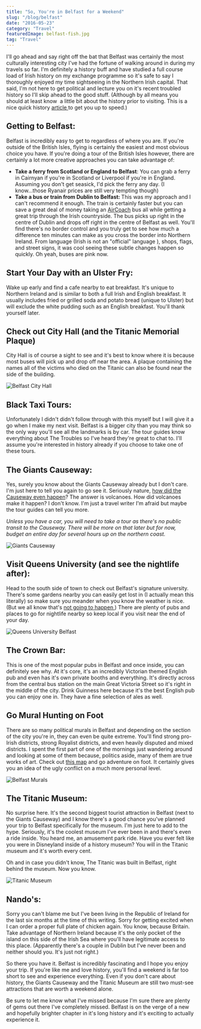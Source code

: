 ```yaml
---
title: "So, You're in Belfast for a Weekend"
slug: "/blog/belfast"
date: "2016-05-23"
category: "Travel"
featuredImage: belfast-fish.jpg
tag: "Travel"
---
```

I'll go ahead and say right off the bat that Belfast was certainly the most culturally interesting city I've had the fortune of walking around in during my travels so far. I'm definitely a history buff and have studied a full course load of Irish history on my exchange programme so it's safe to say I thoroughly enjoyed my time sightseeing in the Northern Irish capital. That said, I'm not here to get political and lecture you on it's recent troubled history so I'll skip ahead to the good stuff. (Although by all means you should at least know &nbsp;a little bit about the history prior to visiting. This is a nice quick history&nbsp;<a href="http://www.inyourpocket.com/belfast/A-Brief-History-of-Belfast_70036f" target="_blank" rel="noopener">article </a>to get you up to speed.)

<h2>Getting to Belfast:</h2>

Belfast is incredibly easy to get to regardless of where you are. If you're outside of the British Isles, flying is certainly the easiest and most obvious choice you have. If you're doing a tour of the British Isles however, there are certainly a lot more creative approaches you can take advantage of:

<ul>
 	<li><strong>Take a ferry from Scotland or England to Belfast</strong>: You can grab a ferry in Cairnyan if you're in Scotland or Liverpool if you're in England. Assuming you don't get seasick, I'd pick the ferry any day. (I know...those Ryanair prices are still very tempting though)</li>
 	<li><strong>Take a bus or train from Dublin to Belfast:&nbsp;</strong>This was my approach and I can't recommend it enough. The train is certainly faster but you can save a great deal of money taking an <a href="http://www.aircoach.ie/timetables/route-705-x-belfast-dublin-airport-dublin-city-express" target="_blank" rel="noopener">AirCoach</a>&nbsp;bus all while getting a great trip through the Irish countryside. The bus picks up right in the centre of Dublin and drops off right in the centre of Belfast as well. You'll find there's no border control and you truly get to see how much a difference ten minutes can make as you cross the border into Northern Ireland. From language (Irish is not an "official" language ), shops, flags, and street signs, it was cool&nbsp;seeing&nbsp;these subtle changes happen so quickly. Oh yeah, buses are pink now.</li>
</ul>

<h2>Start Your Day with an Ulster Fry:</h2>

Wake up early and find a cafe nearby to eat breakfast. It's unique to Northern Ireland and is similar to both a full Irish and English breakfast. It usually includes fried or grilled soda and potato bread (unique to Ulster) but will exclude the white pudding such as an English breakfast. You'll thank yourself later.

<h2>Check out City Hall (and the Titanic Memorial Plaque)</h2>

City Hall is of course a sight to see and it's best to know where it is because most buses will pick up and drop off near the area. A plaque containing the names all of the victims who died on the Titanic can also be found near the side of the building.

![Belfast City Hall](./belfast-city-hall.webp)

<h2>Black Taxi Tours:</h2>

Unfortunately I didn't didn't follow through with this myself but I will give it a go when I make my next visit. Belfast is a bigger city than you may think so the only way you'll see all the landmarks is by car. The tour guides know everything about The Troubles so I've heard they're great to chat to. I'll assume you're interested in history already if you choose to take one of these tours.

<h2>The Giants Causeway:</h2>

Yes, surely you know about the Giants Causeway already but I don't care. I'm just here to tell you again to go see it. Seriously nature, <a href="http://theladstravelguide.com/2016/06/02/making-sense-of-the-giants-causeway/" target="_blank" rel="noopener">how did the Causeway even happen</a>? The answer is volcanoes. How did volcanoes make it happen? I don't know. I'm just a travel writer I'm afraid but maybe the tour guides can tell you more.

<em>Unless you have a car, you will need to take a tour as there's no public transit to the Causeway. There will be more on that later but for now, budget an entire day for several hours up on the northern coast.</em>

![Giants Causeway](./giants-causeway.webp)

<h2>Visit Queens University (and see the nightlife after):</h2>

Head to the south side of town to check out Belfast's signature university. There's some gardens nearby you can easily get lost in (I actually mean this literally) so make sure you meander when you know the weather is nice. (But we all know that's <a href="http://theladstravelguide.com/2016/02/22/lads-guide-to-irish-weather/" target="_blank" rel="noopener">not going to happen&nbsp;</a>) There are plenty of pubs and places to go for nightlife nearby so keep local if you visit near the end of your day.

![Queens University Belfast](./queens-university.webp)


<h2>The Crown Bar:</h2>

This is one of the most popular pubs in Belfast and once inside, you can definitely see why. At it's core, it's an incredibly Victorian themed English pub and even has it's own private booths and everything. It's directly across from the central bus station on the main Great Victoria Street so it's right in the middle of the city. Drink Guinness here because it's the best English pub you can enjoy one in. They have a fine selection of ales as well.

<h2>Go Mural Hunting on Foot</h2>

There are so many political murals in Belfast and depending on the section of the city you're in, they can even be quite extreme. You'll find strong pro-Irish districts, strong Royalist districts, and even heavily disputed and mixed districts. I spent the first part of one of the mornings just wandering around and looking at some of them&nbsp;because, politics aside, many of them are true works of art. Check out <a href="http://www.belfast-murals.co.uk/" target="_blank" rel="noopener">this map</a> and go adventure on foot. It certainly gives you an idea of the ugly conflict on a much more personal level.

![Belfast Murals](./belfast-murals.webp)

<h2>The Titanic Museum:</h2>

No surprise here. It's the second biggest tourist attraction in Belfast (next to the Giants Causeway) and I know there's a good chance you've planned your trip to Belfast specifically for the museum. I'm just here to add to the hype. Seriously, it's the coolest museum I've ever been in and there's even a ride inside. You heard me, an amusement park ride. Have you ever felt like you were in Disneyland inside of a history museum? You will in the Titanic museum and it's worth every cent.

Oh and in case you didn't know, The Titanic was built in Belfast, right behind the museum. Now you know.

![Titanic Museum](./titanic-museum.webp)

<h2>Nando's:</h2>

Sorry you can't blame me but I've been living in the Republic of Ireland for the last six months at the time of this writing. Sorry for getting excited when I can order a proper full plate of chicken again. You know, because Britain. Take advantage of Northern Ireland because it's the only pocket of the island on this side of the Irish Sea where you'll have legitimate access to this place. (Apparently there's a couple in Dublin but I've never been and neither should you. It's just not right.)

So there you have it. Belfast is incredibly fascinating and I hope you enjoy your trip. If you're like me and love history, you'll find a weekend is far too short to see and experience everything. Even if you don't care about history, the Giants Causeway and the Titanic Museum are still two must-see attractions that are worth a weekend alone.

Be sure to let me know what I've missed because I'm sure there are plenty of gems out there I've completely missed.&nbsp;Belfast is on the verge of a new and hopefully brighter chapter in it's long history and it's exciting to actually experience it.